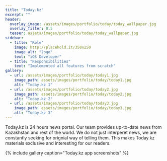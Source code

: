 ```yaml
---
title: "Today.kz"
excerpt: ""
header:
  overlay_image: /assets/images/portfolio/today/today_wallpaper.jpg
  overlay_filter: 0.5
  teaser: assets/images/portfolio/today/today_wallpaper.jpg
sidebar:
  - title: "Role"
    image: http://placehold.it/350x250
    image_alt: "logo"
    text: "iOS Developer"
  - title: "Responsibilities"
    text: "Implemented all features from scratch"
gallery:
  - url: /assets/images/portfolio/today/today1.jpg
    image_path: assets/images/portfolio/today/today1.jpg
    alt: "Today.kz 1"
  - url: /assets/images/portfolio/today/today2.jpg
    image_path: assets/images/portfolio/today/today2.jpg
    alt: "Today.kz 2"
  - url: /assets/images/portfolio/today/today3.jpg
    image_path: assets/images/portfolio/today/today3.jpg
    alt: "Today.kz 3"
---
```


Today.kz is 24 hours news portal. Our team provides up-to-date news from Kazakhstan and rest of the world. We do not just interperet news, we are constantly seeking for orignial way of telling them. This makes Today.kz materials exclusive and interesting for our readers.

{% include gallery caption="Today.kz app screenshots" %}